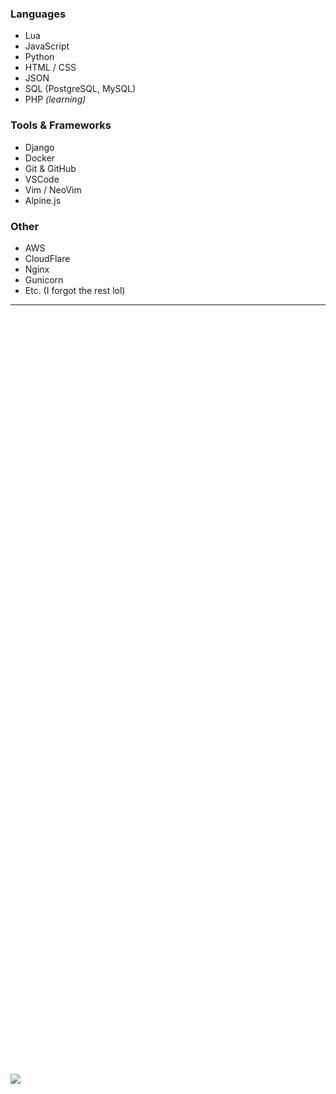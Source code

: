 ### Languages
- Lua
- JavaScript
- Python
- HTML / CSS
- JSON
- SQL (PostgreSQL, MySQL)
- PHP *(learning)*

### Tools & Frameworks
- Django
- Docker
- Git & GitHub
- VSCode
- Vim / NeoVim
- Alpine.js

### Other
- AWS
- CloudFlare
- Nginx
- Gunicorn
- Etc. (I forgot the rest lol)

---

![](https://raw.githubusercontent.com/bexxi002/github-stats/master/generated/overview.svg#gh-dark-mode-only)
![](https://raw.githubusercontent.com/bexxi002/github-stats/master/generated/overview.svg#gh-light-mode-only)

![](https://raw.githubusercontent.com/bexxi002/github-stats/master/generated/languages.svg#gh-dark-mode-only)
![](https://raw.githubusercontent.com/bexxi002/github-stats/master/generated/languages.svg#gh-light-mode-only)

![](https://komarev.com/ghpvc/?username=bexxi002&style=pixel)
